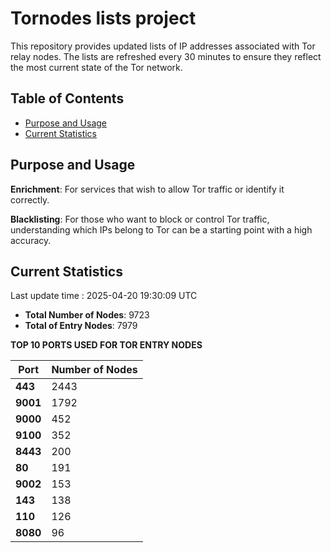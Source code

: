 # Tornodes lists project

This repository provides updated lists of IP addresses associated with Tor relay nodes. The lists are refreshed every 30 minutes to ensure they reflect the most current state of the Tor network.

## Table of Contents

- [Purpose and Usage](#purpose-and-usage)
- [Current Statistics](#current-statistics)


## Purpose and Usage

**Enrichment**: For services that wish to allow Tor traffic or identify it correctly.

**Blacklisting**: For those who want to block or control Tor traffic, understanding which IPs belong to Tor can be a starting point with a high accuracy.

## Current Statistics

Last update time : 2025-04-20 19:30:09 UTC

- **Total Number of Nodes**: 9723
- **Total of Entry Nodes**: 7979

**TOP 10 PORTS USED FOR TOR ENTRY NODES**

| **Port** | **Number of Nodes** |
|------|-----------------|
| **443**   | 2443  |
| **9001**   | 1792  |
| **9000**   | 452  |
| **9100**   | 352  |
| **8443**   | 200  |
| **80**   | 191  |
| **9002**   | 153  |
| **143**   | 138  |
| **110**   | 126  |
| **8080**   | 96  |

